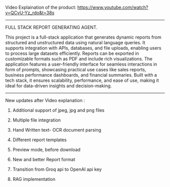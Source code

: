 


Video Explaination of the product: https://www.youtube.com/watch?v=QCvU-Yz_rdo&t=38s

--------------------------------------------------------------

FULL STACK REPORT GENERATING AGENT.

This project is a full-stack application that generates dynamic reports from structured and unstructured data using natural language queries. It supports integration with APIs, databases, and file uploads, enabling users to process large datasets efficiently. Reports can be exported in customizable formats such as PDF and include rich visualizations. The application features a user-friendly interface for seamless interactions in form of prompts, showcasing practical use cases like sales reports, business performance dashboards, and financial summaries. Built with a tech stack, it ensures scalability, performance, and ease of use, making it ideal for data-driven insights and decision-making.

--------------------------------------------------------------

New updates after Video explanation :

1. Additional support of jpeg, jpg and png files

2. Multiple file integration

3. Hand Written text- OCR document parsing

4. Different report templates

5. Preview mode, before download

6. New and better Report format

7. Transition from Groq api to OpenAI api key 

8. RAG implementation
